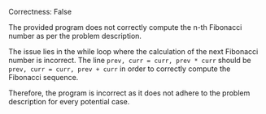 Correctness: False

The provided program does not correctly compute the n-th Fibonacci number as per the problem description. 

The issue lies in the while loop where the calculation of the next Fibonacci number is incorrect. The line `prev, curr = curr, prev * curr` should be `prev, curr = curr, prev + curr` in order to correctly compute the Fibonacci sequence.

Therefore, the program is incorrect as it does not adhere to the problem description for every potential case.